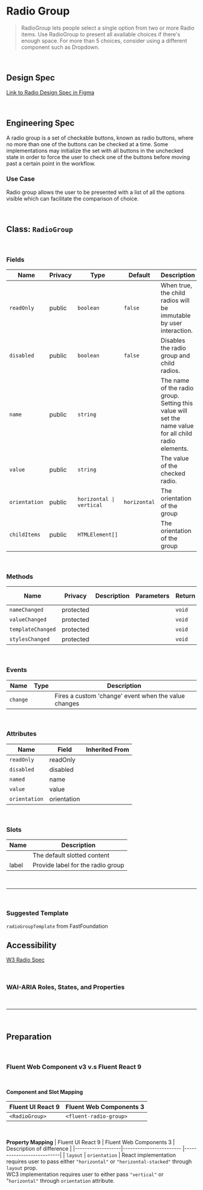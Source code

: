 # Radio Group

> RadioGroup lets people select a single option from two or more Radio items. Use RadioGroup to present all available choices if there's enough space. For more than 5 choices, consider using a different component such as Dropdown.

<br />

## **Design Spec**

[Link to Radio Design Spec in Figma](https://www.figma.com/file/4XWsJrlpEcuEpUnZbtoIBU/Radio?node-id=1295%3A0&t=2wXnjT4ybxIxT6wu-0)

<br />

## **Engineering Spec**

A radio group is a set of checkable buttons, known as radio buttons, where no more than one of the buttons can be checked at a time. Some implementations may initialize the set with all buttons in the unchecked state in order to force the user to check one of the buttons before moving past a certain point in the workflow.

### Use Case

Radio group allows the user to be presented with a list of all the options visible which can facilitate the comparison of choice.

<br />

## Class: `RadioGroup`

<br />

### **Fields**

| Name          | Privacy | Type                     | Default      | Description                                                                                           |
| ------------- | ------- | ------------------------ | ------------ | ----------------------------------------------------------------------------------------------------- |
| `readOnly`    | public  | `boolean`                | `false`      | When true, the child radios will be immutable by user interaction.                                    |
| `disabled`    | public  | `boolean`                | `false`      | Disables the radio group and child radios.                                                            |
| `name`        | public  | `string`                 |              | The name of the radio group. Setting this value will set the name value for all child radio elements. |
| `value`       | public  | `string`                 |              | The value of the checked radio.                                                                       |
| `orientation` | public  | `horizontal \| vertical` | `horizontal` | The orientation of the group                                                                          |
| `childItems`  | public  | `HTMLElement[]`          |              | The orientation of the group                                                                          |

<br />

### **Methods**

| Name              | Privacy   | Description | Parameters | Return | Inherited From |
| ----------------- | --------- | ----------- | ---------- | ------ | -------------- |
| `nameChanged`     | protected |             |            | `void` |                |
| `valueChanged`    | protected |             |            | `void` |                |
| `templateChanged` | protected |             |            | `void` |                |
| `stylesChanged`   | protected |             |            | `void` |                |

<br />

### **Events**

| Name     | Type | Description                                          |
| -------- | ---- | ---------------------------------------------------- |
| `change` |      | Fires a custom 'change' event when the value changes |

<br />

### **Attributes**

| Name          | Field       | Inherited From |
| ------------- | ----------- | -------------- |
| `readOnly`    | readOnly    |                |
| `disabled`    | disabled    |                |
| `named`       | name        |                |
| `value`       | value       |                |
| `orientation` | orientation |                |

<br />

### **Slots**

| Name  | Description                       |
| ----- | --------------------------------- |
|       | The default slotted content       |
| label | Provide label for the radio group |

<br />
<hr />
<br />

### **Suggested Template**

`radioGroupTemplate` from FastFoundation

## **Accessibility**

[W3 Radio Spec](https://developer.mozilla.org/en-US/docs/Web/Accessibility/ARIA/ARIA_Techniques/Using_the_radio_role)

<br />

### **WAI-ARIA Roles, States, and Properties**

<br />
<hr />
<br />

## **Preparation**

<br />

### **Fluent Web Component v3 v.s Fluent React 9**

<br />

**Component and Slot Mapping**

| Fluent UI React 9 | Fluent Web Components 3 |
| ----------------- | ----------------------- |
| `<RadioGroup>`    | `<fluent-radio-group>`  |

<br />

**Property Mapping**
| Fluent UI React 9 | Fluent Web Components 3 | Description of difference |
|-------------------|------------------------ |---------------------------|
| `layout` | `orientation` | React implementation requires user to pass either `"horizontal"` or `"horizontal-stacked"` through `layout` prop. <br /> WC3 implementation requires user to either pass `"vertical"` or "`horizontal"` through `orientation` attribute.
